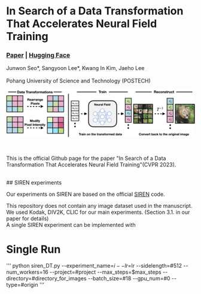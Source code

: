 # In Search of a Data Transformation That Accelerates Neural Field Training
### [Paper](https://arxiv.org/abs/2311.17094) | [Hugging Face](https://huggingface.co/papers/2311.17094)

Junwon Seo\*, Sangyoon Lee\*, Kwang In Kim, Jaeho Lee<br><br>
Pohang University of Science and Technology (POSTECH)

![pipeline](./assets/pipeline1.png)

<br>

This is the official Github page for the paper "In Search of a Data Transformation That Accelerates Neural Field Training"(CVPR 2023).

<br>
## SIREN experiments

Our experiments on SIREN are based on the official [SIREN](https://github.com/vsitzmann/siren) code.<br>

This repository does not contain any image dataset used in the manuscript. We used Kodak, DIV2K, CLIC for our main experiments. (Section 3.1. in our paper for details)
<br>
A single SIREN experiment can be implemented with

# Single Run
'''
python siren_DT.py --experiment_name=$i --lr=$lr --sidelength=#512 --num_workers=16 --project=#project --max_steps=$max_steps --directory=#directory_for_images --batch_size=#18 --gpu_num=#0 --type=#origin
'''